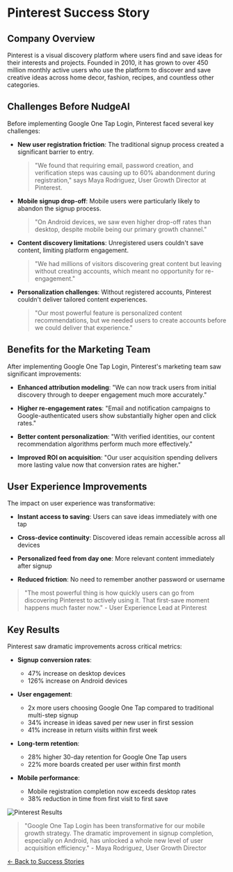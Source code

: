# Pinterest Success Story

## Company Overview

Pinterest is a visual discovery platform where users find and save ideas for their interests and projects. Founded in 2010, it has grown to over 450 million monthly active users who use the platform to discover and save creative ideas across home decor, fashion, recipes, and countless other categories.

## Challenges Before NudgeAI

Before implementing Google One Tap Login, Pinterest faced several key challenges:

- **New user registration friction**: The traditional signup process created a significant barrier to entry.

  > "We found that requiring email, password creation, and verification steps was causing up to 60% abandonment during registration," says Maya Rodriguez, User Growth Director at Pinterest.

- **Mobile signup drop-off**: Mobile users were particularly likely to abandon the signup process.

  > "On Android devices, we saw even higher drop-off rates than desktop, despite mobile being our primary growth channel."

- **Content discovery limitations**: Unregistered users couldn't save content, limiting platform engagement.

  > "We had millions of visitors discovering great content but leaving without creating accounts, which meant no opportunity for re-engagement."

- **Personalization challenges**: Without registered accounts, Pinterest couldn't deliver tailored content experiences.

  > "Our most powerful feature is personalized content recommendations, but we needed users to create accounts before we could deliver that experience."

## Benefits for the Marketing Team

After implementing Google One Tap Login, Pinterest's marketing team saw significant improvements:

- **Enhanced attribution modeling**: "We can now track users from initial discovery through to deeper engagement much more accurately."

- **Higher re-engagement rates**: "Email and notification campaigns to Google-authenticated users show substantially higher open and click rates."

- **Better content personalization**: "With verified identities, our content recommendation algorithms perform much more effectively."

- **Improved ROI on acquisition**: "Our user acquisition spending delivers more lasting value now that conversion rates are higher."

## User Experience Improvements

The impact on user experience was transformative:

- **Instant access to saving**: Users can save ideas immediately with one tap

- **Cross-device continuity**: Discovered ideas remain accessible across all devices

- **Personalized feed from day one**: More relevant content immediately after signup

- **Reduced friction**: No need to remember another password or username

> "The most powerful thing is how quickly users can go from discovering Pinterest to actively using it. That first-save moment happens much faster now." - User Experience Lead at Pinterest

## Key Results

Pinterest saw dramatic improvements across critical metrics:

- **Signup conversion rates**:
  - 47% increase on desktop devices
  - 126% increase on Android devices
  
- **User engagement**:
  - 2x more users choosing Google One Tap compared to traditional multi-step signup
  - 34% increase in ideas saved per new user in first session
  - 41% increase in return visits within first week
  
- **Long-term retention**:
  - 28% higher 30-day retention for Google One Tap users
  - 22% more boards created per user within first month
  
- **Mobile performance**:
  - Mobile registration completion now exceeds desktop rates
  - 38% reduction in time from first visit to first save

![Pinterest Results](https://via.placeholder.com/600x300?text=Pinterest+Results+Chart)

> "Google One Tap Login has been transformative for our mobile growth strategy. The dramatic improvement in signup completion, especially on Android, has unlocked a whole new level of user acquisition efficiency." - Maya Rodriguez, User Growth Director

[← Back to Success Stories](index.md) 